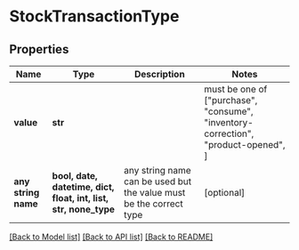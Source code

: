 # StockTransactionType


## Properties
Name | Type | Description | Notes
------------ | ------------- | ------------- | -------------
**value** | **str** |  |  must be one of ["purchase", "consume", "inventory-correction", "product-opened", ]
**any string name** | **bool, date, datetime, dict, float, int, list, str, none_type** | any string name can be used but the value must be the correct type | [optional]

[[Back to Model list]](../README.md#documentation-for-models) [[Back to API list]](../README.md#documentation-for-api-endpoints) [[Back to README]](../README.md)


